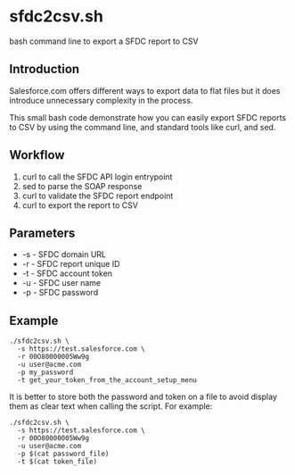 # sfdc2csv.sh

bash command line to export a SFDC report to CSV

## Introduction

Salesforce.com offers different ways to export data to flat files but it does introduce unnecessary complexity in the process.

This small bash code demonstrate how you can easily export SFDC reports to CSV by using the command line, and standard tools like curl, and sed.

## Workflow

1. curl to call the SFDC API login entrypoint
2. sed to parse the SOAP response
3. curl to validate the SFDC report endpoint
4. curl to export the report to CSV

## Parameters

* -s <URL>   - SFDC domain URL
* -r <UID>   - SFDC report unique ID
* -t <TOKEN> - SFDC account token
* -u <USER>  - SFDC user name
* -p <PASS>  - SFDC password

## Example
```
./sfdc2csv.sh \
  -s https://test.salesforce.com \
  -r 00O80000005Ww9g
  -u user@acme.com
  -p my_password
  -t get_your_token_from_the_account_setup_menu
```  
It is better to store both the password and token on a file to avoid display them as clear text when calling the script. For example:
```
./sfdc2csv.sh \
  -s https://test.salesforce.com \
  -r 00O80000005Ww9g
  -u user@acme.com
  -p $(cat password_file)
  -t $(cat token_file)
```

